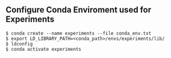 
## Configure Conda Enviroment used for Experiments
    $ conda create --name experiments --file conda_env.txt
    $ export LD_LIBRARY_PATH=<conda_path>/envs/experiments/lib/
    $ ldconfig
    $ conda activate experiments
